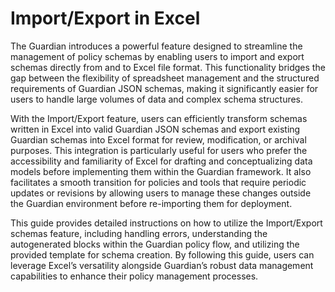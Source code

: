 # Import/Export in Excel

The Guardian introduces a powerful feature designed to streamline the management of policy schemas by enabling users to import and export schemas directly from and to Excel file format. This functionality bridges the gap between the flexibility of spreadsheet management and the structured requirements of Guardian JSON schemas, making it significantly easier for users to handle large volumes of data and complex schema structures.&#x20;

With the Import/Export feature, users can efficiently transform schemas written in Excel into valid Guardian JSON schemas and export existing Guardian schemas into Excel format for review, modification, or archival purposes. This integration is particularly useful for users who prefer the accessibility and familiarity of Excel for drafting and conceptualizing data models before implementing them within the Guardian framework. It also facilitates a smooth transition for policies and tools that require periodic updates or revisions by allowing users to manage these changes outside the Guardian environment before re-importing them for deployment.&#x20;

This guide provides detailed instructions on how to utilize the Import/Export schemas feature, including handling errors, understanding the autogenerated blocks within the Guardian policy flow, and utilizing the provided template for schema creation. By following this guide, users can leverage Excel’s versatility alongside Guardian’s robust data management capabilities to enhance their policy management processes.
